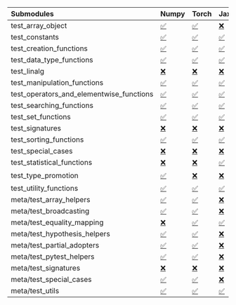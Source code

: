 | Submodules                               | Numpy                                                                                                                           | Torch                                                                                                                           | Jax                                                                                                                             | Tensorflow                                                                                                                                                                                                                                                        |
|:-----------------------------------------|:--------------------------------------------------------------------------------------------------------------------------------|:--------------------------------------------------------------------------------------------------------------------------------|:--------------------------------------------------------------------------------------------------------------------------------|:------------------------------------------------------------------------------------------------------------------------------------------------------------------------------------------------------------------------------------------------------------------|
| test_array_object                        | <a href="https://github.com/unifyai/ivy/runs/8168993038?check_suite_focus=true" rel="noopener noreferrer" target="_blank">✅</a> | <a href="https://github.com/unifyai/ivy/runs/8168994420?check_suite_focus=true" rel="noopener noreferrer" target="_blank">✅</a> | <a href="https://github.com/unifyai/ivy/runs/8168995654?check_suite_focus=true" rel="noopener noreferrer" target="_blank">❌</a> | <a href="https://github.com/unifyai/ivy/runs/8168996950?check_suite_focus=true" rel="noopener noreferrer" target="_blank">✅</a>                                                                                                                                   |
| test_constants                           | <a href="https://github.com/unifyai/ivy/runs/8168993106?check_suite_focus=true" rel="noopener noreferrer" target="_blank">✅</a> | <a href="https://github.com/unifyai/ivy/runs/8168994469?check_suite_focus=true" rel="noopener noreferrer" target="_blank">✅</a> | <a href="https://github.com/unifyai/ivy/runs/8168995683?check_suite_focus=true" rel="noopener noreferrer" target="_blank">✅</a> | <a href="https://github.com/unifyai/ivy/runs/8168997027?check_suite_focus=true" rel="noopener noreferrer" target="_blank">✅</a>                                                                                                                                   |
| test_creation_functions                  | <a href="https://github.com/unifyai/ivy/runs/8168993186?check_suite_focus=true" rel="noopener noreferrer" target="_blank">✅</a> | <a href="https://github.com/unifyai/ivy/runs/8168994532?check_suite_focus=true" rel="noopener noreferrer" target="_blank">✅</a> | <a href="https://github.com/unifyai/ivy/runs/8168995718?check_suite_focus=true" rel="noopener noreferrer" target="_blank">✅</a> | <a href="https://github.com/unifyai/ivy/runs/8168997076?check_suite_focus=true" rel="noopener noreferrer" target="_blank">✅</a>                                                                                                                                   |
| test_data_type_functions                 | <a href="https://github.com/unifyai/ivy/runs/8168993324?check_suite_focus=true" rel="noopener noreferrer" target="_blank">✅</a> | <a href="https://github.com/unifyai/ivy/runs/8168994602?check_suite_focus=true" rel="noopener noreferrer" target="_blank">✅</a> | <a href="https://github.com/unifyai/ivy/runs/8168995750?check_suite_focus=true" rel="noopener noreferrer" target="_blank">✅</a> | <a href="https://github.com/unifyai/ivy/runs/8168997111?check_suite_focus=true" rel="noopener noreferrer" target="_blank">✅</a>                                                                                                                                   |
| test_linalg                              | <a href="https://github.com/unifyai/ivy/runs/8168993460?check_suite_focus=true" rel="noopener noreferrer" target="_blank">❌</a> | <a href="https://github.com/unifyai/ivy/runs/8168994693?check_suite_focus=true" rel="noopener noreferrer" target="_blank">❌</a> | <a href="https://github.com/unifyai/ivy/runs/8168995791?check_suite_focus=true" rel="noopener noreferrer" target="_blank">❌</a> | <a href="https://github.com/unifyai/ivy/runs/8168997144?check_suite_focus=true" rel="noopener noreferrer" target="_blank">❌</a>                                                                                                                                   |
| test_manipulation_functions              | <a href="https://github.com/unifyai/ivy/runs/8168993544?check_suite_focus=true" rel="noopener noreferrer" target="_blank">✅</a> | <a href="https://github.com/unifyai/ivy/runs/8168994777?check_suite_focus=true" rel="noopener noreferrer" target="_blank">✅</a> | <a href="https://github.com/unifyai/ivy/runs/8168995840?check_suite_focus=true" rel="noopener noreferrer" target="_blank">✅</a> | <a href="https://github.com/unifyai/ivy/runs/8168997176?check_suite_focus=true" rel="noopener noreferrer" target="_blank">✅</a>                                                                                                                                   |
| test_operators_and_elementwise_functions | <a href="https://github.com/unifyai/ivy/runs/8168993645?check_suite_focus=true" rel="noopener noreferrer" target="_blank">✅</a> | <a href="https://github.com/unifyai/ivy/runs/8168994856?check_suite_focus=true" rel="noopener noreferrer" target="_blank">✅</a> | <a href="https://github.com/unifyai/ivy/runs/8168995870?check_suite_focus=true" rel="noopener noreferrer" target="_blank">✅</a> | <a href="https://github.com/unifyai/ivy/runs/8168997196?check_suite_focus=true" rel="noopener noreferrer" target="_blank">✅</a>                                                                                                                                   |
| test_searching_functions                 | <a href="https://github.com/unifyai/ivy/runs/8168993737?check_suite_focus=true" rel="noopener noreferrer" target="_blank">✅</a> | <a href="https://github.com/unifyai/ivy/runs/8168994923?check_suite_focus=true" rel="noopener noreferrer" target="_blank">✅</a> | <a href="https://github.com/unifyai/ivy/runs/8168995902?check_suite_focus=true" rel="noopener noreferrer" target="_blank">✅</a> | <a href="https://github.com/unifyai/ivy/runs/8168997216?check_suite_focus=true" rel="noopener noreferrer" target="_blank">✅</a>                                                                                                                                   |
| test_set_functions                       | <a href="https://github.com/unifyai/ivy/runs/8168993837?check_suite_focus=true" rel="noopener noreferrer" target="_blank">✅</a> | <a href="https://github.com/unifyai/ivy/runs/8168994993?check_suite_focus=true" rel="noopener noreferrer" target="_blank">✅</a> | <a href="https://github.com/unifyai/ivy/runs/8168995927?check_suite_focus=true" rel="noopener noreferrer" target="_blank">✅</a> | <a href="https://github.com/unifyai/ivy/runs/8168997234?check_suite_focus=true" rel="noopener noreferrer" target="_blank">✅</a>                                                                                                                                   |
| test_signatures                          | <a href="https://github.com/unifyai/ivy/runs/8168993881?check_suite_focus=true" rel="noopener noreferrer" target="_blank">❌</a> | <a href="https://github.com/unifyai/ivy/runs/8168995046?check_suite_focus=true" rel="noopener noreferrer" target="_blank">❌</a> | <a href="https://github.com/unifyai/ivy/runs/8168996095?check_suite_focus=true" rel="noopener noreferrer" target="_blank">❌</a> | <a href="https://github.com/unifyai/ivy/runs/8168997263?check_suite_focus=true" rel="noopener noreferrer" target="_blank">❌</a>                                                                                                                                   |
| test_sorting_functions                   | <a href="https://github.com/unifyai/ivy/runs/8168993912?check_suite_focus=true" rel="noopener noreferrer" target="_blank">✅</a> | <a href="https://github.com/unifyai/ivy/runs/8168995145?check_suite_focus=true" rel="noopener noreferrer" target="_blank">✅</a> | <a href="https://github.com/unifyai/ivy/runs/8168996119?check_suite_focus=true" rel="noopener noreferrer" target="_blank">✅</a> | <a href="https://github.com/unifyai/ivy/runs/8168997281?check_suite_focus=true" rel="noopener noreferrer" target="_blank">✅</a>                                                                                                                                   |
| test_special_cases                       | <a href="https://github.com/unifyai/ivy/runs/8168993946?check_suite_focus=true" rel="noopener noreferrer" target="_blank">❌</a> | <a href="https://github.com/unifyai/ivy/runs/8168995190?check_suite_focus=true" rel="noopener noreferrer" target="_blank">❌</a> | <a href="https://github.com/unifyai/ivy/runs/8168996139?check_suite_focus=true" rel="noopener noreferrer" target="_blank">❌</a> | <a href="https://github.com/unifyai/ivy/runs/8168997334?check_suite_focus=true" rel="noopener noreferrer" target="_blank">❌</a>                                                                                                                                   |
| test_statistical_functions               | <a href="https://github.com/unifyai/ivy/runs/8168993975?check_suite_focus=true" rel="noopener noreferrer" target="_blank">❌</a> | <a href="https://github.com/unifyai/ivy/runs/8168995224?check_suite_focus=true" rel="noopener noreferrer" target="_blank">❌</a> | <a href="https://github.com/unifyai/ivy/runs/8168996159?check_suite_focus=true" rel="noopener noreferrer" target="_blank">✅</a> | <a href="https://github.com/unifyai/ivy/runs/8168997372?check_suite_focus=true" rel="noopener noreferrer" target="_blank">❌</a>                                                                                                                                   |
| test_type_promotion                      | <a href="https://github.com/unifyai/ivy/runs/8168994010?check_suite_focus=true" rel="noopener noreferrer" target="_blank">✅</a> | <a href="https://github.com/unifyai/ivy/runs/8168995272?check_suite_focus=true" rel="noopener noreferrer" target="_blank">❌</a> | <a href="https://github.com/unifyai/ivy/runs/8168996189?check_suite_focus=true" rel="noopener noreferrer" target="_blank">❌</a> | <a href="https://github.com/unifyai/ivy/runs/8168962284?check_suite_focus=true" rel="noopener noreferrer" target="_blank">❌</a>   <a href="https://github.com/unifyai/ivy/runs/8168997408?check_suite_focus=true" rel="noopener noreferrer" target="_blank">⌛</a> |
| test_utility_functions                   | <a href="https://github.com/unifyai/ivy/runs/8168994047?check_suite_focus=true" rel="noopener noreferrer" target="_blank">✅</a> | <a href="https://github.com/unifyai/ivy/runs/8168995311?check_suite_focus=true" rel="noopener noreferrer" target="_blank">✅</a> | <a href="https://github.com/unifyai/ivy/runs/8168996210?check_suite_focus=true" rel="noopener noreferrer" target="_blank">✅</a> | <a href="https://github.com/unifyai/ivy/runs/8168997442?check_suite_focus=true" rel="noopener noreferrer" target="_blank">✅</a>                                                                                                                                   |
| meta/test_array_helpers                  | <a href="https://github.com/unifyai/ivy/runs/8168994088?check_suite_focus=true" rel="noopener noreferrer" target="_blank">✅</a> | <a href="https://github.com/unifyai/ivy/runs/8168995358?check_suite_focus=true" rel="noopener noreferrer" target="_blank">✅</a> | <a href="https://github.com/unifyai/ivy/runs/8168996241?check_suite_focus=true" rel="noopener noreferrer" target="_blank">❌</a> | <a href="https://github.com/unifyai/ivy/runs/8168997471?check_suite_focus=true" rel="noopener noreferrer" target="_blank">✅</a>                                                                                                                                   |
| meta/test_broadcasting                   | <a href="https://github.com/unifyai/ivy/runs/8168994119?check_suite_focus=true" rel="noopener noreferrer" target="_blank">✅</a> | <a href="https://github.com/unifyai/ivy/runs/8168995391?check_suite_focus=true" rel="noopener noreferrer" target="_blank">✅</a> | <a href="https://github.com/unifyai/ivy/runs/8168996270?check_suite_focus=true" rel="noopener noreferrer" target="_blank">❌</a> | <a href="https://github.com/unifyai/ivy/runs/8168997497?check_suite_focus=true" rel="noopener noreferrer" target="_blank">✅</a>                                                                                                                                   |
| meta/test_equality_mapping               | <a href="https://github.com/unifyai/ivy/runs/8168994167?check_suite_focus=true" rel="noopener noreferrer" target="_blank">❌</a> | <a href="https://github.com/unifyai/ivy/runs/8168995422?check_suite_focus=true" rel="noopener noreferrer" target="_blank">✅</a> | <a href="https://github.com/unifyai/ivy/runs/8168996309?check_suite_focus=true" rel="noopener noreferrer" target="_blank">✅</a> | <a href="https://github.com/unifyai/ivy/runs/8168997536?check_suite_focus=true" rel="noopener noreferrer" target="_blank">✅</a>                                                                                                                                   |
| meta/test_hypothesis_helpers             | <a href="https://github.com/unifyai/ivy/runs/8168994211?check_suite_focus=true" rel="noopener noreferrer" target="_blank">✅</a> | <a href="https://github.com/unifyai/ivy/runs/8168995448?check_suite_focus=true" rel="noopener noreferrer" target="_blank">✅</a> | <a href="https://github.com/unifyai/ivy/runs/8168996361?check_suite_focus=true" rel="noopener noreferrer" target="_blank">❌</a> | <a href="https://github.com/unifyai/ivy/runs/8168997565?check_suite_focus=true" rel="noopener noreferrer" target="_blank">✅</a>                                                                                                                                   |
| meta/test_partial_adopters               | <a href="https://github.com/unifyai/ivy/runs/8168994245?check_suite_focus=true" rel="noopener noreferrer" target="_blank">✅</a> | <a href="https://github.com/unifyai/ivy/runs/8168995473?check_suite_focus=true" rel="noopener noreferrer" target="_blank">✅</a> | <a href="https://github.com/unifyai/ivy/runs/8168996421?check_suite_focus=true" rel="noopener noreferrer" target="_blank">❌</a> | <a href="https://github.com/unifyai/ivy/runs/8168997586?check_suite_focus=true" rel="noopener noreferrer" target="_blank">✅</a>                                                                                                                                   |
| meta/test_pytest_helpers                 | <a href="https://github.com/unifyai/ivy/runs/8168994283?check_suite_focus=true" rel="noopener noreferrer" target="_blank">✅</a> | <a href="https://github.com/unifyai/ivy/runs/8168995502?check_suite_focus=true" rel="noopener noreferrer" target="_blank">✅</a> | <a href="https://github.com/unifyai/ivy/runs/8168996504?check_suite_focus=true" rel="noopener noreferrer" target="_blank">❌</a> | <a href="https://github.com/unifyai/ivy/runs/8168997624?check_suite_focus=true" rel="noopener noreferrer" target="_blank">✅</a>                                                                                                                                   |
| meta/test_signatures                     | <a href="https://github.com/unifyai/ivy/runs/8168994317?check_suite_focus=true" rel="noopener noreferrer" target="_blank">❌</a> | <a href="https://github.com/unifyai/ivy/runs/8168995544?check_suite_focus=true" rel="noopener noreferrer" target="_blank">❌</a> | <a href="https://github.com/unifyai/ivy/runs/8168996593?check_suite_focus=true" rel="noopener noreferrer" target="_blank">❌</a> | <a href="https://github.com/unifyai/ivy/runs/8168997678?check_suite_focus=true" rel="noopener noreferrer" target="_blank">❌</a>                                                                                                                                   |
| meta/test_special_cases                  | <a href="https://github.com/unifyai/ivy/runs/8168994357?check_suite_focus=true" rel="noopener noreferrer" target="_blank">✅</a> | <a href="https://github.com/unifyai/ivy/runs/8168995581?check_suite_focus=true" rel="noopener noreferrer" target="_blank">✅</a> | <a href="https://github.com/unifyai/ivy/runs/8168996708?check_suite_focus=true" rel="noopener noreferrer" target="_blank">❌</a> | <a href="https://github.com/unifyai/ivy/runs/8168997779?check_suite_focus=true" rel="noopener noreferrer" target="_blank">✅</a>                                                                                                                                   |
| meta/test_utils                          | <a href="https://github.com/unifyai/ivy/runs/8168994385?check_suite_focus=true" rel="noopener noreferrer" target="_blank">✅</a> | <a href="https://github.com/unifyai/ivy/runs/8168995623?check_suite_focus=true" rel="noopener noreferrer" target="_blank">✅</a> | <a href="https://github.com/unifyai/ivy/runs/8168996846?check_suite_focus=true" rel="noopener noreferrer" target="_blank">✅</a> | <a href="https://github.com/unifyai/ivy/runs/8168997859?check_suite_focus=true" rel="noopener noreferrer" target="_blank">✅</a>                                                                                                                                   |